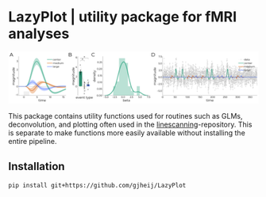 # LazyPlot | utility package for fMRI analyses

![plot](https://github.com/gjheij/LazyPlot/blob/main/data/example.png)

This package contains utility functions used for routines such as GLMs, deconvolution, and plotting often used in the [linescanning](https://github.com/gjheij/linescanning)-repository. This is separate to make functions more easily available without installing the entire pipeline.

## Installation

```bash
pip install git+https://github.com/gjheij/LazyPlot
```
